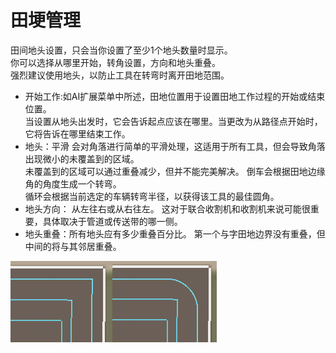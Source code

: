 # 田埂管理

  
田间地头设置，只会当你设置了至少1个地头数量时显示。  
你可以选择从哪里开始，转角设置，方向和地头重叠。  
强烈建议使用地头，以防止工具在转弯时离开田地范围。  


  
- 开始工作:如AI扩展菜单中所述，田地位置用于设置田地工作过程的开始或结束位置。  
当设置从地头出发时，它会告诉起点应该在哪里。当更改为从路径点开始时，它将告诉在哪里结束工作。  
- 地头：平滑 会对角落进行简单的平滑处理，这适用于所有工具，但会导致角落出现微小的未覆盖到的区域。   
未覆盖到的区域可以通过重叠减少，但并不能完美解决。  倒车会根据田地边缘角的角度生成一个转弯。   
循环会根据当前选定的车辆转弯半径，以获得该工具的最佳圆角。   
- 地头方向： 从左往右或从右往左。 这对于联合收割机和收割机来说可能很重要，具体取决于管道或传送带的哪一侧。   
- 地头重叠：所有地头应有多少重叠百分比。 第一个与字田地边界没有重叠，但中间的将与其邻居重叠。  


![Image](../assets/images/sharproundcorner_0_0_330_130.png)

